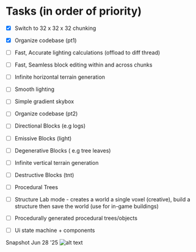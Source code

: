 # Tasks (in order of priority)

- [x] Switch to 32 x 32 x 32 chunking
- [x] Organize codebase (pt1)
- [ ] Fast, Accurate lighting calculations (offload to diff thread)
- [ ] Fast, Seamless block editing within and across chunks
- [ ] Infinite horizontal terrain generation
- [ ] Smooth lighting
- [ ] Simple gradient skybox
- [ ] Organize codebase (pt2)
- [ ] Directional Blocks (e.g logs)
- [ ] Emissive Blocks (light)
- [ ] Degenerative Blocks ( e.g tree leaves)
- [ ] Infinite vertical terrain generation
- [ ] Destructive Blocks (tnt)
- [ ] Procedural Trees
- [ ] Structure Lab mode - creates a world a single voxel (creative), build a structure then save the world (use for in-game buildings)
- [ ] Procedurally generated procedural trees/objects
- [ ] Ui state machine + components




Snapshot Jun 28 '25
![alt text](assets/gamePhotos/image.png)

